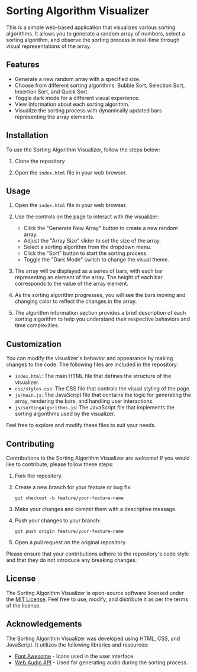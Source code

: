 # Sorting Algorithm Visualizer

This is a simple web-based application that visualizes various sorting algorithms. It allows you to generate a random array of numbers, select a sorting algorithm, and observe the sorting process in real-time through visual representations of the array.

## Features

- Generate a new random array with a specified size.
- Choose from different sorting algorithms: Bubble Sort, Selection Sort, Insertion Sort, and Quick Sort.
- Toggle dark mode for a different visual experience.
- View information about each sorting algorithm.
- Visualize the sorting process with dynamically updated bars representing the array elements.

## Installation

To use the Sorting Algorithm Visualizer, follow the steps below:

1. Clone the repository

2. Open the `index.html` file in your web browser.

## Usage

1. Open the `index.html` file in your web browser.

2. Use the controls on the page to interact with the visualizer:

   - Click the "Generate New Array" button to create a new random array.
   - Adjust the "Array Size" slider to set the size of the array.
   - Select a sorting algorithm from the dropdown menu.
   - Click the "Sort" button to start the sorting process.
   - Toggle the "Dark Mode" switch to change the visual theme.

3. The array will be displayed as a series of bars, with each bar representing an element of the array. The height of each bar corresponds to the value of the array element.

4. As the sorting algorithm progresses, you will see the bars moving and changing color to reflect the changes in the array.

5. The algorithm information section provides a brief description of each sorting algorithm to help you understand their respective behaviors and time complexities.

## Customization

You can modify the visualizer's behavior and appearance by making changes to the code. The following files are included in the repository:

- `index.html`: The main HTML file that defines the structure of the visualizer.
- `css/styles.css`: The CSS file that controls the visual styling of the page.
- `js/main.js`: The JavaScript file that contains the logic for generating the array, rendering the bars, and handling user interactions.
- `js/sortingAlgorithms.js`: The JavaScript file that implements the sorting algorithms used by the visualizer.

Feel free to explore and modify these files to suit your needs.

## Contributing

Contributions to the Sorting Algorithm Visualizer are welcome! If you would like to contribute, please follow these steps:

1. Fork the repository.

2. Create a new branch for your feature or bug fix:

   ```shell
   git checkout -b feature/your-feature-name
   ```

3. Make your changes and commit them with a descriptive message.

4. Push your changes to your branch:

   ```shell
   git push origin feature/your-feature-name
   ```

5. Open a pull request on the original repository.

Please ensure that your contributions adhere to the repository's code style and that they do not introduce any breaking changes.

## License

The Sorting Algorithm Visualizer is open-source software licensed under the [MIT License](https://opensource.org/licenses/MIT). Feel free to use, modify, and distribute it as per the terms of the license.

## Acknowledgements

The Sorting Algorithm Visualizer was developed using HTML, CSS, and JavaScript. It utilizes the following libraries and resources:

- [Font Awesome](https://fontawesome.com/) - Icons used in the user interface.
- [Web Audio API](https://developer.mozilla.org/en-US/docs/Web/API/Web_Audio_API) - Used for generating audio during the sorting process.
